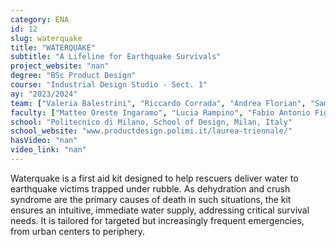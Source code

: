 ```yaml
---
category: ENA
id: 12
slug: waterquake
title: "WATERQUAKE"
subtitle: "A Lifeline for Earthquake Survivals"
project_website: "nan"
degree: "BSc Product Design"
course: "Industrial Design Studio - Sect. 1"
ay: "2023/2024"
team: ["Valeria Balestrini", "Riccardo Corrada", "Andrea Florian", "Samuele Sapio", "Silvia Spirito"]
faculty: ["Matteo Oreste Ingaramo", "Lucia Rampino", "Fabio Antonio Figoli"]
school: "Politecnico di Milano, School of Design, Milan, Italy"
school_website: "www.productdesign.polimi.it/laurea-triennale/"
hasVideo: "nan"
video_link: "nan"
---
```


Waterquake is a first aid kit designed to help rescuers deliver water to earthquake victims trapped under rubble. As dehydration and crush syndrome are the primary causes of death in such situations, the kit ensures an intuitive, immediate water supply, addressing critical survival needs. It is tailored for targeted but increasingly frequent emergencies, from urban centers to periphery.
